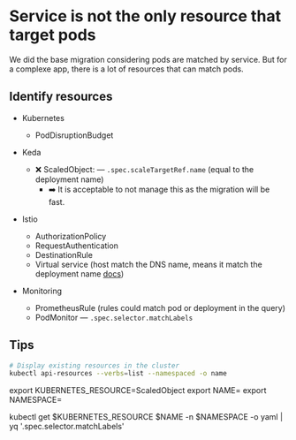 # Service is not the only resource that target pods

We did the base migration considering pods are matched by service. But for a complexe app, there is a lot of resources that can match pods.

## Identify resources

- Kubernetes
  - PodDisruptionBudget
      
- Keda
  - ❌ ScaledObject: — `.spec.scaleTargetRef.name` (equal to the deployment name)
    - ➡️ It is acceptable to not manage this as the migration will be fast.
- Istio
  - AuthorizationPolicy
  - RequestAuthentication
  - DestinationRule
  - Virtual service (host match the DNS name, means it match the deployment name [docs](https://istio.io/latest/docs/reference/config/networking/virtual-service/#VirtualService))
- Monitoring
  - PrometheusRule (rules could match pod or deployment in the query)
  - PodMonitor — `.spec.selector.matchLabels`

## Tips

```bash
# Display existing resources in the cluster
kubectl api-resources --verbs=list --namespaced -o name
```

export KUBERNETES_RESOURCE=ScaledObject
export NAME=
export NAMESPACE=

kubectl get $KUBERNETES_RESOURCE $NAME -n $NAMESPACE -o yaml | yq '.spec.selector.matchLabels'